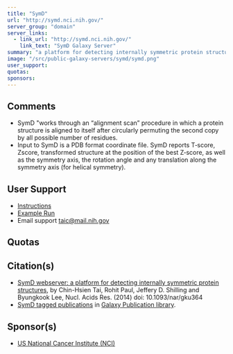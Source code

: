 ```yaml
---
title: "SymD"
url: "http://symd.nci.nih.gov/"
server_group: "domain"
server_links: 
  - link_url: "http://symd.nci.nih.gov/"
    link_text: "SymD Galaxy Server"
summary: "a platform for detecting internally symmetric protein structures"
image: "/src/public-galaxy-servers/symd/symd.png"
user_support: 
quotas: 
sponsors: 
---
```


## Comments

* SymD "works through an “alignment scan” procedure in which a protein structure is aligned to itself after circularly permuting the second copy by all possible number of residues.
* Input to SymD is a PDB format coordinate file. SymD reports T‐score, Zscore, transformed structure at the position of the best Z‐score, as well as the symmetry axis, the rotation angle and any translation along the symmetry axis (for helical symmetry).

## User Support

* [Instructions](http://symd.nci.nih.gov/static/Interface_help/Interface_help.html)
* [Example Run](http://symd.nci.nih.gov/static/example_run/GalaxySymD.html)
* Email support <taic@mail.nih.gov>

## Quotas

## Citation(s)

* [SymD webserver: a platform for detecting internally symmetric protein structures](https://doi.org/10.1093/nar/gku364), by Chin-Hsien Tai, Rohit Paul, Jeffery D. Shilling and Byungkook Lee, Nucl. Acids Res. (2014) doi: 10.1093/nar/gku364
* [SymD tagged publications](https://www.zotero.org/groups/1732893/galaxy/items/tag/%3ESymD) in [Galaxy Publication library](/src/publication-library/index.md).

## Sponsor(s)

* [US National Cancer Institute (NCI)](http://nci.nih.gov/)
